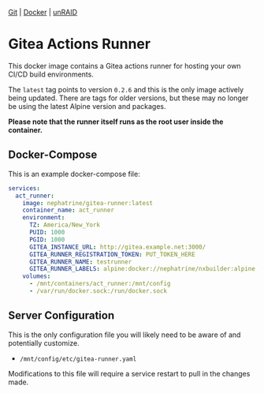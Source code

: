 [Git](https://code.nephatrine.net/NephNET/docker-gitea-act/src/branch/master) |
[Docker](https://hub.docker.com/r/nephatrine/gitea-runner/) |
[unRAID](https://code.nephatrine.net/NephNET/unraid-containers)

# Gitea Actions Runner

This docker image contains a Gitea actions runner for hosting your own CI/CD
build environments.

The `latest` tag points to version `0.2.6` and this is the only image actively
being updated. There are tags for older versions, but these may no longer be
using the latest Alpine version and packages.

**Please note that the runner itself runs as the root user inside the container.**

## Docker-Compose

This is an example docker-compose file:

```yaml
services:
  act_runner:
    image: nephatrine/gitea-runner:latest
    container_name: act_runner
    environment:
      TZ: America/New_York
      PUID: 1000
      PGID: 1000
      GITEA_INSTANCE_URL: http://gitea.example.net:3000/
      GITEA_RUNNER_REGISTRATION_TOKEN: PUT_TOKEN_HERE
      GITEA_RUNNER_NAME: testrunner
      GITEA_RUNNER_LABELS: alpine:docker://nephatrine/nxbuilder:alpine,debian:docker://nephatrine/nxbuilder:debian
    volumes:
      - /mnt/containers/act_runner:/mnt/config
      - /var/run/docker.sock:/run/docker.sock
```

## Server Configuration

This is the only configuration file you will likely need to be aware of and
potentially customize.

- `/mnt/config/etc/gitea-runner.yaml`

Modifications to this file will require a service restart to pull in the
changes made.
